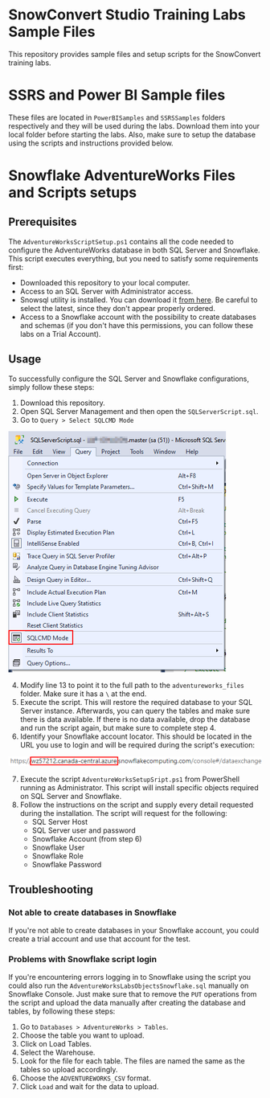 # SnowConvert Studio Training Labs Sample Files

This repository provides sample files and setup scripts for the SnowConvert training labs.

# SSRS and Power BI Sample files

These files are located in `PowerBISamples` and `SSRSSamples` folders respectively and they will be used during the labs. Download them into your local folder before starting the labs. Also, make sure to setup the database using the scripts and instructions provided below.

# Snowflake AdventureWorks Files and Scripts setups

## Prerequisites

The `AdventureWorksScriptSetup.ps1` contains all the code needed to configure the AdventureWorks database in both SQL Server and Snowflake. This script executes everything, but you need to satisfy some requirements first:

 - Downloaded this repository to your local computer.
 - Access to an SQL Server with Administrator access.
 - Snowsql utility is installed. You can download it [from here](https://docs.snowflake.com/en/user-guide/snowsql-install-config.html#id8). Be careful to select the latest, since they don't appear properly ordered.
 - Access to a Snowflake account with the possibility to create databases and schemas (if you don't have this permissions, you can follow these labs on a Trial Account).
 
## Usage

To successfully configure the SQL Server and Snowflake configurations, simply follow these steps:

1. Download this repository.
2. Open SQL Server Management and then open the `SQLServerScript.sql`.
3. Go to `Query > Select SQLCMD Mode`

![](sqlcmd_mode.png)

4. Modify line 13 to point it to the full path to the `adventureworks_files` folder. Make sure it has a `\` at the end.
5. Execute the script. This will restore the required database to your SQL Server instance. Afterwards, you can query the tables and make sure there is data available. If there is no data available, drop the database and run the script again, but make sure to complete step 4.
6. Identify your Snowflake account locator. This should be located in the URL you use to login and will be required during the script's execution: 

![](snowflake_account.png)

7. Execute the script `AdventureWorksSetupSript.ps1` from PowerShell running as Administrator. This script will install specific objects required on SQL Server and Snowflake.
8. Follow the instructions on the script and supply every detail requested during the installation. The script will request for the following:
	- SQL Server Host
	- SQL Server user and password
	- Snowflake Account (from step 6)
	- Snowflake User
	- Snowflake Role
	- Snowflake Password
 
## Troubleshooting

### Not able to create databases in Snowflake

If you're not able to create databases in your Snowflake account, you could create a trial account and use that account for the test.

### Problems with Snowflake script login

If you're encountering errors logging in to Snowflake using the script you could also run the `AdventureWorksLabsObjectsSnowflake.sql` manually on Snowflake Console. Just make sure that to remove the `PUT` operations from the script and upload the data manually after creating the database and tables, by following these steps:

1. Go to `Databases > AdventureWorks > Tables`.
2. Choose the table you want to upload.
3. Click on Load Tables.
4. Select the Warehouse.
5. Look for the file for each table. The files are named the same as the tables so upload accordingly.
6. Choose the `ADVENTUREWORKS_CSV` format.
7. Click `Load` and wait for the data to upload.